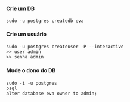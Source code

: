 #### Crie um DB
```
sudo -u postgres createdb eva
```
#### Crie um usuário
```
sudo -u postgres createuser -P --interactive
>> user admin
>> senha admin
```
#### Mude o dono do DB
```
sudo -i -u postgres
psql
alter database eva owner to admin;
```
